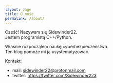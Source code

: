 ```yaml
---
layout: page
title: O mnie
permalink: /about/
---
```


Cześć! Nazywam się Sidewinder22.  
Jestem programistą C++/Python.

Właśnie rozpocząłem naukę cyberbezpieczeństwa.  
Ten blog pomoże mi ją usystematyzować.

Kontakt:
* mail: <sidewinder22@protonmail.com>
* twitter: <https://twitter.com/Sidewinder223>
